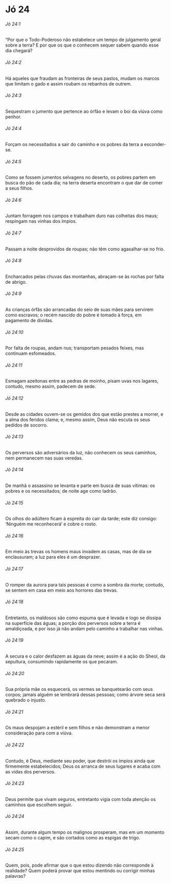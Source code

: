 # Jó 24

###### Jó 24:1

“Por que o Todo-Poderoso não estabelece um tempo de julgamento geral sobre a terra? E por que os que o conhecem sequer sabem quando esse dia chegará?

###### Jó 24:2

Há aqueles que fraudam as fronteiras de seus pastos, mudam os marcos que limitam o gado e assim roubam os rebanhos de outrem.

###### Jó 24:3

Sequestram o jumento que pertence ao órfão e levam o boi da viúva como penhor.

###### Jó 24:4

Forçam os necessitados a sair do caminho e os pobres da terra a esconder-se.

###### Jó 24:5

Como se fossem jumentos selvagens no deserto, os pobres partem em busca do pão de cada dia; na terra deserta encontram o que dar de comer a seus filhos.

###### Jó 24:6

Juntam forragem nos campos e trabalham duro nas colheitas dos maus; respingam nas vinhas dos ímpios.

###### Jó 24:7

Passam a noite desprovidos de roupas; não têm como agasalhar-se no frio.

###### Jó 24:8

Encharcados pelas chuvas das montanhas, abraçam-se às rochas por falta de abrigo.

###### Jó 24:9

As crianças órfãs são arrancadas do seio de suas mães para servirem como escravos; o recém nascido do pobre é tomado à força, em pagamento de dívidas.

###### Jó 24:10

Por falta de roupas, andam nus; transportam pesados feixes, mas continuam esfomeados.

###### Jó 24:11

Esmagam azeitonas entre as pedras de moinho, pisam uvas nos lagares, contudo, mesmo assim, padecem de sede.

###### Jó 24:12

Desde as cidades ouvem-se os gemidos dos que estão prestes a morrer, e a alma dos feridos clama; e, mesmo assim, Deus não escuta os seus pedidos de socorro.

###### Jó 24:13

Os perversos são adversários da luz, não conhecem os seus caminhos, nem permanecem nas suas veredas.

###### Jó 24:14

De manhã o assassino se levanta e parte em busca de suas vítimas: os pobres e os necessitados; de noite age como ladrão.

###### Jó 24:15

Os olhos do adúltero ficam à espreita do cair da tarde; este diz consigo: ‘Ninguém me reconhecerá’ e cobre o rosto.

###### Jó 24:16

Em meio às trevas os homens maus invadem as casas, mas de dia se enclausuram; a luz para eles é um desprazer.

###### Jó 24:17

O romper da aurora para tais pessoas é como a sombra da morte; contudo, se sentem em casa em meio aos horrores das trevas.

###### Jó 24:18

Entretanto, os maldosos são como espuma que é levada e logo se dissipa na superfície das águas; a porção dos perversos sobre a terra é amaldiçoada, e por isso já não andam pelo caminho a trabalhar nas vinhas.

###### Jó 24:19

A secura e o calor desfazem as águas da neve; assim é a ação do Sheol, da sepultura, consumindo rapidamente os que pecaram.

###### Jó 24:20

Sua própria mãe os esquecerá, os vermes se banquetearão com seus corpos; jamais alguém se lembrará dessas pessoas; como árvore seca será quebrado o injusto.

###### Jó 24:21

Os maus despojam a estéril e sem filhos e não demonstram a menor consideração para com a viúva.

###### Jó 24:22

Contudo, é Deus, mediante seu poder, que destrói os ímpios ainda que firmemente estabelecidos; Deus os arranca de seus lugares e acaba com as vidas dos perversos.

###### Jó 24:23

Deus permite que vivam seguros, entretanto vigia com toda atenção os caminhos que escolhem seguir.

###### Jó 24:24

Assim, durante algum tempo os malignos prosperam, mas em um momento secam como o capim, e são cortados como as espigas de trigo.

###### Jó 24:25

Quem, pois, pode afirmar que o que estou dizendo não corresponde à realidade? Quem poderá provar que estou mentindo ou corrigir minhas palavras?

